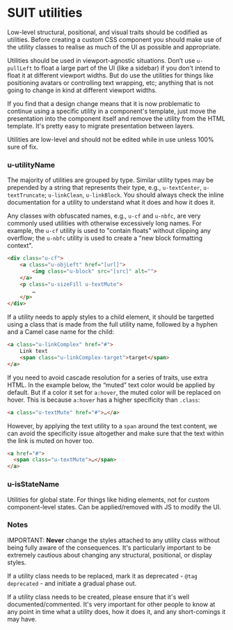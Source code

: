 # SUIT utilities

Low-level structural, positional, and visual traits should be codified as
utilities. Before creating a custom CSS component you should make use of the
utility classes to realise as much of the UI as possible and appropriate.

Utilities should be used in viewport-agnostic situations. Don’t use
`u-pullLeft` to float a large part of the UI (like a sidebar) if you don't
intend to float it at different viewport widths.  But do use the utilities for
things like positioning avatars or controlling text wrapping, etc; anything
that is not going to change in kind at different viewport widths.

If you find that a design change means that it is now problematic to continue
using a specific utility in a component's template, just move the presentation
into the component itself and remove the utility from the HTML template. It's
pretty easy to migrate presentation between layers.

Utilities are low-level and should not be edited while in use unless 100% sure
of fix.

### u-utilityName

The majority of utilities are grouped by type. Similar utility types may be
prepended by a string that represents their type, e.g., `u-textCenter`,
`u-textTruncate`; `u-linkClean`, `u-linkBlock`. You should always
check the inline documentation for a utility to understand what it does and how
it does it.

Any classes with obfuscated names, e.g., `u-cf` and `u-nbfc`, are very commonly
used utilities with otherwise excessively long names. For example, the `u-cf`
utility is used to "contain floats" without clipping any overflow; the `u-nbfc`
utility is used to create a "new block formatting context".

```html
<div class="u-cf">
    <a class="u-objLeft" href="[url]">
        <img class="u-block" src="[src]" alt="">
    </a>
    <p class="u-sizeFill u-textMute">
        …
    </p>
</div>
```

If a utility needs to apply styles to a child element, it should be targetted
using a class that is made from the full utility name, followed by a hyphen and
a Camel case name for the child:

```html
<a class="u-linkComplex" href="#">
    Link text
    <span class="u-linkComplex-target">target</span>
</a>
```

If you need to avoid cascade resolution for a series of traits, use extra HTML.
In the example below, the “muted” text color would be applied by default. But
if a color it set for `a:hover`, the muted color will be replaced on hover.
This is because `a:hover` has a higher specificity than `.class`:

```html
<a class="u-textMute" href="#">…</a>
```

However, by applying the text utility to a `span` around the text content, we
can avoid the specificity issue altogether and make sure that the text within
the link is muted on hover too.

```html
<a href="#">
  <span class="u-textMute">…</span>
</a>
```

### u-isStateName

Utilities for global state. For things like hiding elements, not for custom
component-level states. Can be applied/removed with JS to modify the UI.

### Notes

IMPORTANT: **Never** change the styles attached to any utility class without
being fully aware of the consequences. It's particularly important to be
extremely cautious about changing any structural, positional, or display
styles.

If a utility class needs to be replaced, mark it as deprecated - `@tag
deprecated` - and initiate a gradual phase out.

If a utility class needs to be created, please ensure that it's well
documented/commented. It's very important for other people to know at any point
in time what a utility does, how it does it, and any short-comings it may
have.
